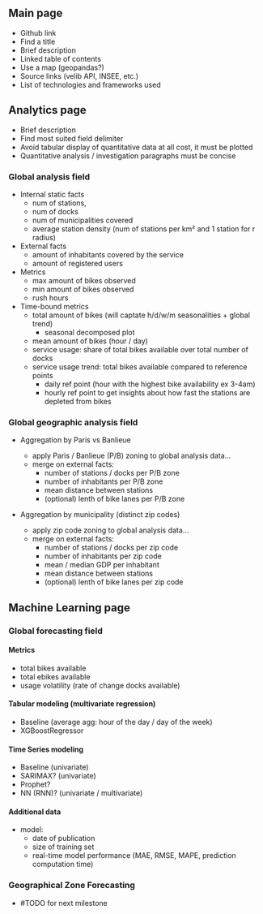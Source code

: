 

## Main page

- Github link
- Find a title
- Brief description
- Linked table of contents
- Use a map (geopandas?)
- Source links (velib API, INSEE, etc.)
- List of technologies and frameworks used



## Analytics page
- Brief description
- Find most suited field delimiter
- Avoid tabular display of quantitative data at all cost, it must be plotted
- Quantitative analysis / investigation paragraphs must be concise

### Global analysis field
- Internal static facts
  - num of stations,
  - num of docks
  - num of municipalities covered
  - average station density (num of stations per km² and 1 station for r radius)
- External facts
  - amount of inhabitants covered by the service
  - amount of registered users
- Metrics
  - max amount of bikes observed
  - min amount of bikes observed
  - rush hours
- Time-bound metrics
  - total amount of bikes (will captate h/d/w/m seasonalities + global trend)
    - seasonal decomposed plot
  - mean amount of bikes (hour / day)
  - service usage: share of total bikes available over total number of docks
  - service usage trend: total bikes available compared to reference points
    - daily ref point (hour with the highest bike availability ex 3-4am)
    - hourly ref point to get insights about how fast the stations are depleted from bikes

### Global geographic analysis field
- Aggregation by Paris vs Banlieue
  - apply Paris / Banlieue (P/B) zoning to global analysis data... 
  - merge on external facts:
    - number of stations / docks per P/B zone
    - number of inhabitants per P/B zone
    - mean distance between stations
    - (optional) lenth of bike lanes per P/B zone

- Aggregation by municipality (distinct zip codes)
  - apply zip code zoning to global analysis data... 
  - merge on external facts:
    - number of stations / docks per zip code
    - number of inhabitants per zip code
    - mean / median GDP per inhabitant
    - mean distance between stations
    - (optional) lenth of bike lanes per zip code




## Machine Learning page


### Global forecasting field

#### Metrics
- total bikes available
- total ebikes available
- usage volatility (rate of change docks available)

#### Tabular modeling (multivariate regression)
- Baseline (average agg: hour of the day / day of the week)
- XGBoostRegressor

#### Time Series modeling
- Baseline (univariate)
- SARIMAX? (univariate)
- Prophet?
- NN (RNN)? (univariate / multivariate)

#### Additional data
- model: 
  - date of publication
  - size of training set
  - real-time model performance (MAE, RMSE, MAPE, prediction computation time)



### Geographical Zone Forecasting
- #TODO for next milestone